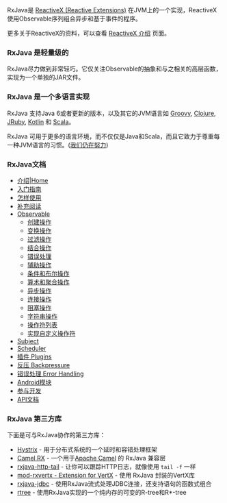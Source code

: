 RxJava是 [ReactiveX (Reactive Extensions)](http://reactivex.io/) 在JVM上的一个实现，ReactiveX使用Observable序列组合异步和基于事件的程序。

更多关于ReactiveX的资料，可以查看 [ReactiveX 介绍](../docs/Intro.md) 页面。

### RxJava 是轻量级的

RxJava尽力做到非常轻巧。它仅关注Observable的抽象和与之相关的高层函数，实现为一个单独的JAR文件。

### RxJava 是一个多语言实现

RxJava 支持Java 6或者更新的版本，以及其它的JVM语言如 [Groovy](https://github.com/ReactiveX/RxGroovy), [Clojure](https://github.com/ReactiveX/RxClojure), [JRuby](https://github.com/ReactiveX/RxJRuby), [Kotlin](https://github.com/ReactiveX/RxKotlin) 和 [Scala](https://github.com/ReactiveX/RxScala)。

RxJava 可用于更多的语言环境，而不仅仅是Java和Scala，而且它致力于尊重每一种JVM语言的习惯。(<a href="https://github.com/Netflix/RxJava/pull/304">我们仍在努力</a>)

### RxJava文档

* [介绍|Home](Home.md)
* [入门指南](Getting-Started.md)
* [怎样使用](How-To-Use-RxJava.md)
* [补充阅读](Additional-Reading.md)
* [Observable](Observable.md)
  * [创建操作](Creating-Observables.md)
  * [变换操作](Transforming-Observables.md)
  * [过滤操作](Filtering-Observables.md)
  * [结合操作](Combining-Observables.md)
  * [错误处理](Error-Handling-Operators.md)
  * [辅助操作](Observable-Utility-Operators.md)
  * [条件和布尔操作](Conditional-and-Boolean-Operators.md)
  * [算术和聚合操作](Mathematical-and-Aggregate-Operators.md)
  * [异步操作](Async-Operators.md)
  * [连接操作](Connectable-Observable-Operators.md)
  * [阻塞操作](Blocking-Observable-Operators.md)
  * [字符串操作](String-Observables.md)
  * [操作符列表](Alphabetical-List-of-Observable-Operators.md)
  * [实现自定义操作符](Implementing-Your-Own-Operators.md)
* [Subject](Subject.md)
* [Scheduler](Scheduler.md)
* [插件 Plugins](Plugins.md)
* [反压 Backpressure](Backpressure.md)
* [错误处理 Error Handling](Error-Handling.md)
* [Android模块](The-RxJava-Android-Module.md)
* [参与开发](How-to-Contribute.md)
* [API文档](http://reactivex.io/RxJava/javadoc/rx/Observable.html)

### RxJava 第三方库

下面是可与RxJava协作的第三方库：

* [Hystrix](https://github.com/Netflix/Hystrix/wiki/How-To-Use#wiki-Reactive-Execution) - 用于分布式系统的一个延时和容错处理框架
* [Camel RX](http://camel.apache.org/rx.html)  - 一个用于[Apache Camel](http://camel.apache.org/components.html) 的 RxJava 兼容层
* [rxjava-http-tail](https://github.com/myfreeweb/rxjava-http-tail) - 让你可以跟踪HTTP日志，就像使用 `tail -f` 一样
* [mod-rxvertx - Extension for VertX](https://github.com/vert-x/mod-rxvertx) - 使用 RxJava 封装的VertX库
* [rxjava-jdbc](https://github.com/davidmoten/rxjava-jdbc) - 使用RxJava流式处理JDBC连接，还支持语句的函数式组合
* [rtree](https://github.com/davidmoten/rtree) - 使用RxJava实现的一个纯内存的可变的R-tree和R*-tree
